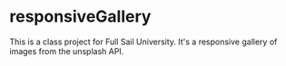 # responsiveGallery

This is a class project for Full Sail University. It's a responsive gallery of images from the unsplash API.
